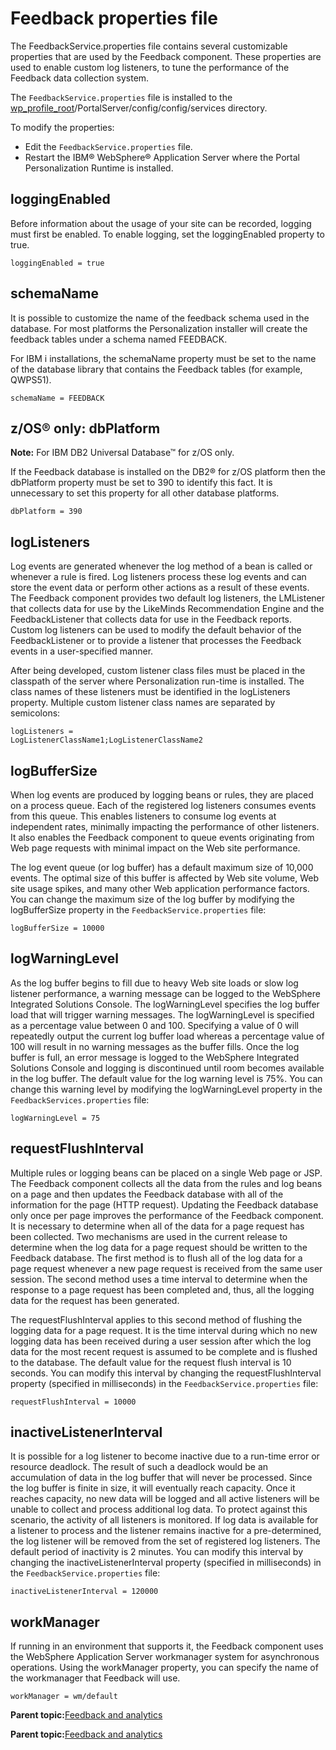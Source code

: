 # Feedback properties file

The FeedbackService.properties file contains several customizable properties that are used by the Feedback component. These properties are used to enable custom log listeners, to tune the performance of the Feedback data collection system.

The `FeedbackService.properties` file is installed to the [wp\_profile\_root](../reference/wpsdirstr.md#wp_profile_root)/PortalServer/config/config/services directory.

To modify the properties:

-   Edit the `FeedbackService.properties` file.
-   Restart the IBM® WebSphere® Application Server where the Portal Personalization Runtime is installed.

## loggingEnabled

Before information about the usage of your site can be recorded, logging must first be enabled. To enable logging, set the loggingEnabled property to true.

`loggingEnabled = true`

## schemaName

It is possible to customize the name of the feedback schema used in the database. For most platforms the Personalization installer will create the feedback tables under a schema named FEEDBACK.

For IBM i installations, the schemaName property must be set to the name of the database library that contains the Feedback tables \(for example, QWPS51\).

`schemaName = FEEDBACK`

## z/OS® only: dbPlatform

**Note:** For IBM DB2 Universal Database™ for z/OS only.

If the Feedback database is installed on the DB2® for z/OS platform then the dbPlatform property must be set to 390 to identify this fact. It is unnecessary to set this property for all other database platforms.

`dbPlatform = 390`

## logListeners

Log events are generated whenever the log method of a bean is called or whenever a rule is fired. Log listeners process these log events and can store the event data or perform other actions as a result of these events. The Feedback component provides two default log listeners, the LMListener that collects data for use by the LikeMinds Recommendation Engine and the FeedbackListener that collects data for use in the Feedback reports. Custom log listeners can be used to modify the default behavior of the FeedbackListener or to provide a listener that processes the Feedback events in a user-specified manner.

After being developed, custom listener class files must be placed in the classpath of the server where Personalization run-time is installed. The class names of these listeners must be identified in the logListeners property. Multiple custom listener class names are separated by semicolons:

```
logListeners = 
LogListenerClassName1;LogListenerClassName2
```

## logBufferSize

When log events are produced by logging beans or rules, they are placed on a process queue. Each of the registered log listeners consumes events from this queue. This enables listeners to consume log events at independent rates, minimally impacting the performance of other listeners. It also enables the Feedback component to queue events originating from Web page requests with minimal impact on the Web site performance.

The log event queue \(or log buffer\) has a default maximum size of 10,000 events. The optimal size of this buffer is affected by Web site volume, Web site usage spikes, and many other Web application performance factors. You can change the maximum size of the log buffer by modifying the logBufferSize property in the `FeedbackService.properties` file:

`logBufferSize = 10000`

## logWarningLevel

As the log buffer begins to fill due to heavy Web site loads or slow log listener performance, a warning message can be logged to the WebSphere Integrated Solutions Console. The logWarningLevel specifies the log buffer load that will trigger warning messages. The logWarningLevel is specified as a percentage value between 0 and 100. Specifying a value of 0 will repeatedly output the current log buffer load whereas a percentage value of 100 will result in no warning messages as the buffer fills. Once the log buffer is full, an error message is logged to the WebSphere Integrated Solutions Console and logging is discontinued until room becomes available in the log buffer. The default value for the log warning level is 75%. You can change this warning level by modifying the logWarningLevel property in the `FeedbackServices.properties` file:

`logWarningLevel = 75`

## requestFlushInterval

Multiple rules or logging beans can be placed on a single Web page or JSP. The Feedback component collects all the data from the rules and log beans on a page and then updates the Feedback database with all of the information for the page \(HTTP request\). Updating the Feedback database only once per page improves the performance of the Feedback component. It is necessary to determine when all of the data for a page request has been collected. Two mechanisms are used in the current release to determine when the log data for a page request should be written to the Feedback database. The first method is to flush all of the log data for a page request whenever a new page request is received from the same user session. The second method uses a time interval to determine when the response to a page request has been completed and, thus, all the logging data for the request has been generated.

The requestFlushInterval applies to this second method of flushing the logging data for a page request. It is the time interval during which no new logging data has been received during a user session after which the log data for the most recent request is assumed to be complete and is flushed to the database. The default value for the request flush interval is 10 seconds. You can modify this interval by changing the requestFlushInterval property \(specified in milliseconds\) in the `FeedbackService.properties` file:

`requestFlushInterval = 10000`

## inactiveListenerInterval

It is possible for a log listener to become inactive due to a run-time error or resource deadlock. The result of such a deadlock would be an accumulation of data in the log buffer that will never be processed. Since the log buffer is finite in size, it will eventually reach capacity. Once it reaches capacity, no new data will be logged and all active listeners will be unable to collect and process additional log data. To protect against this scenario, the activity of all listeners is monitored. If log data is available for a listener to process and the listener remains inactive for a pre-determined, the log listener will be removed from the set of registered log listeners. The default period of inactivity is 2 minutes. You can modify this interval by changing the inactiveListenerInterval property \(specified in milliseconds\) in the `FeedbackService.properties` file:

`inactiveListenerInterval = 120000`

## workManager

If running in an environment that supports it, the Feedback component uses the WebSphere Application Server workmanager system for asynchronous operations. Using the workManager property, you can specify the name of the workmanager that Feedback will use.

`workManager = wm/default`

**Parent topic:**[Feedback and analytics](../pzn/pzn_feedbackanalytics.md)

**Parent topic:**[Feedback and analytics](../pzn/pzn_feedbackanalytics.md)


